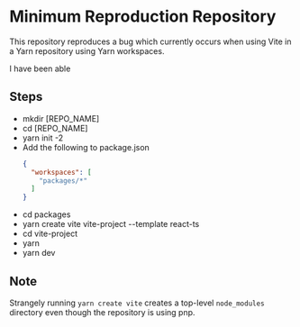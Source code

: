 # Minimum Reproduction Repository

This repository reproduces a bug which currently occurs when using Vite in a Yarn repository using Yarn workspaces.

I have been able

## Steps

- mkdir [REPO_NAME]
- cd [REPO_NAME]
- yarn init -2
- Add the following to package.json
  ```json
  {
    "workspaces": [
      "packages/*"
    ]
  }
  ```
- cd packages
- yarn create vite vite-project --template react-ts
- cd vite-project
- yarn
- yarn dev

## Note

Strangely running `yarn create vite` creates a top-level `node_modules` directory even though the repository is using pnp.
